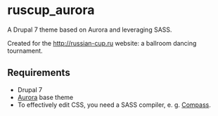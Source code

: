 # ruscup_aurora

A Drupal 7 theme based on Aurora and leveraging SASS.

Created for the http://russian-cup.ru website: a ballroom dancing tournament.

## Requirements

* Drupal 7
* [Aurora][1] base theme
* To effectively edit CSS, you need a SASS compiler, e. g. [Compass][2].

[1]: http://drupal.org/project/aurora
[2]: http://compass-style.org/